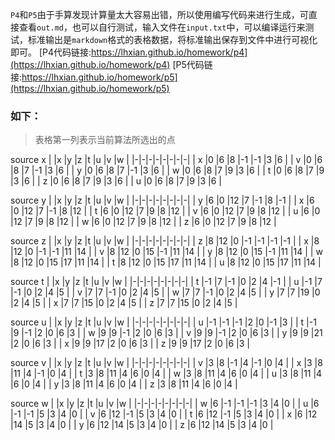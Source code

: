`P4`和`P5`由于手算发现计算量太大容易出错，所以使用编写代码来进行生成，可直接查看`out.md`，也可以自行测试，输入文件在`input.txt`中，可以编译运行来测试，标准输出是`markdown`格式的表格数据，将标准输出保存到文件中进行可视化即可。
[P4代码链接:https://lhxian.github.io/homework/p4](https://lhxian.github.io/homework/p4)
[P5代码链接:https://lhxian.github.io/homework/p5](https://lhxian.github.io/homework/p5)
### 如下：
>表格第一列表示当前算法所选出的点


source x
|  |x |y |z |t |u |v |w |
|-|-|-|-|-|-|-|-|
| x |0 |6 |8 |-1 |-1 |3 |6 |
| v |0 |6 |8 |7 |-1 |3 |6 |
| y |0 |6 |8 |7 |-1 |3 |6 |
| w |0 |6 |8 |7 |9 |3 |6 |
| t |0 |6 |8 |7 |9 |3 |6 |
| z |0 |6 |8 |7 |9 |3 |6 |
| u |0 |6 |8 |7 |9 |3 |6 |

source y
|  |x |y |z |t |u |v |w |
|-|-|-|-|-|-|-|-|
| y |6 |0 |12 |7 |-1 |8 |-1 |
| x |6 |0 |12 |7 |-1 |8 |12 |
| t |6 |0 |12 |7 |9 |8 |12 |
| v |6 |0 |12 |7 |9 |8 |12 |
| u |6 |0 |12 |7 |9 |8 |12 |
| w |6 |0 |12 |7 |9 |8 |12 |
| z |6 |0 |12 |7 |9 |8 |12 |

source z
|  |x |y |z |t |u |v |w |
|-|-|-|-|-|-|-|-|
| z |8 |12 |0 |-1 |-1 |-1 |-1 |
| x |8 |12 |0 |-1 |-1 |11 |14 |
| v |8 |12 |0 |15 |-1 |11 |14 |
| y |8 |12 |0 |15 |-1 |11 |14 |
| w |8 |12 |0 |15 |17 |11 |14 |
| t |8 |12 |0 |15 |17 |11 |14 |
| u |8 |12 |0 |15 |17 |11 |14 |

source t
|  |x |y |z |t |u |v |w |
|-|-|-|-|-|-|-|-|
| t |-1 |7 |-1 |0 |2 |4 |-1 |
| u |-1 |7 |-1 |0 |2 |4 |5 |
| v |7 |7 |-1 |0 |2 |4 |5 |
| w |7 |7 |-1 |0 |2 |4 |5 |
| y |7 |7 |19 |0 |2 |4 |5 |
| x |7 |7 |15 |0 |2 |4 |5 |
| z |7 |7 |15 |0 |2 |4 |5 |

source u
|  |x |y |z |t |u |v |w |
|-|-|-|-|-|-|-|-|
| u |-1 |-1 |-1 |2 |0 |-1 |3 |
| t |-1 |9 |-1 |2 |0 |6 |3 |
| w |9 |9 |-1 |2 |0 |6 |3 |
| v |9 |9 |-1 |2 |0 |6 |3 |
| y |9 |9 |21 |2 |0 |6 |3 |
| x |9 |9 |17 |2 |0 |6 |3 |
| z |9 |9 |17 |2 |0 |6 |3 |

source v
|  |x |y |z |t |u |v |w |
|-|-|-|-|-|-|-|-|
| v |3 |8 |-1 |4 |-1 |0 |4 |
| x |3 |8 |11 |4 |-1 |0 |4 |
| t |3 |8 |11 |4 |6 |0 |4 |
| w |3 |8 |11 |4 |6 |0 |4 |
| u |3 |8 |11 |4 |6 |0 |4 |
| y |3 |8 |11 |4 |6 |0 |4 |
| z |3 |8 |11 |4 |6 |0 |4 |

source w
|  |x |y |z |t |u |v |w |
|-|-|-|-|-|-|-|-|
| w |6 |-1 |-1 |-1 |3 |4 |0 |
| u |6 |-1 |-1 |5 |3 |4 |0 |
| v |6 |12 |-1 |5 |3 |4 |0 |
| t |6 |12 |-1 |5 |3 |4 |0 |
| x |6 |12 |14 |5 |3 |4 |0 |
| y |6 |12 |14 |5 |3 |4 |0 |
| z |6 |12 |14 |5 |3 |4 |0 |

